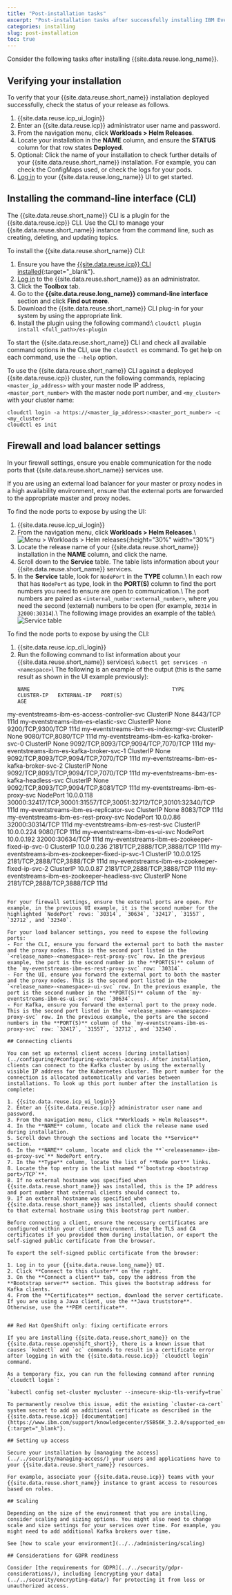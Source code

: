 ```yaml
---
title: "Post-installation tasks"
excerpt: "Post-installation tasks after successfully installing IBM Event Streams."
categories: installing
slug: post-installation
toc: true
---
```


Consider the following tasks after installing {{site.data.reuse.long_name}}.

## Verifying your installation

To verify that your {{site.data.reuse.short_name}} installation deployed successfully, check the status of your release as follows.

1. {{site.data.reuse.icp_ui_login}}
2. Enter an {{site.data.reuse.icp}} administrator user name and password.
3. From the navigation menu, click **Workloads > Helm Releases**.
4. Locate your installation in the **NAME** column, and ensure the **STATUS** column for that row states **Deployed**.
5. Optional: Click the name of your installation to check further details of your {{site.data.reuse.short_name}} installation. For example, you can check the ConfigMaps used, or check the logs for your pods.
6. [Log in](../../getting-started/logging-in) to your {{site.data.reuse.long_name}} UI to get started.

## Installing the command-line interface (CLI)

The {{site.data.reuse.short_name}} CLI is a plugin for the {{site.data.reuse.icp}} CLI. Use the CLI to manage your {{site.data.reuse.short_name}} instance from the command line, such as creating, deleting, and updating topics.

To install the {{site.data.reuse.short_name}} CLI:
1. Ensure you have the [{{site.data.reuse.icp}} CLI installed](https://www.ibm.com/support/knowledgecenter/SSBS6K_3.2.0/manage_cluster/install_cli.html){:target="_blank"}.
2. [Log in](../../getting-started/logging-in/) to the {{site.data.reuse.short_name}} as an administrator.
3. Click the **Toolbox** tab.
4. Go to the **{{site.data.reuse.long_name}} command-line interface** section and click **Find out more**.
5. Download the {{site.data.reuse.short_name}} CLI plug-in for your system by using the appropriate link.
6. Install the plugin using the following command:\\
   `cloudctl plugin install <full_path>/es-plugin`

To start the {{site.data.reuse.short_name}} CLI and check all available command options in the CLI, use the `cloudctl es` command. To get help on each command, use the `--help` option.

To use the {{site.data.reuse.short_name}} CLI against a deployed {{site.data.reuse.icp}} cluster, run the following commands, replacing `<master_ip_address>` with your master node IP address, `<master_port_number>` with the master node port number, and `<my_cluster>` with your cluster name:
```
cloudctl login -a https://<master_ip_address>:<master_port_number> -c <my_cluster>
cloudctl es init
```

## Firewall and load balancer settings

In your firewall settings, ensure you enable communication for the node ports that {{site.data.reuse.short_name}} services use.

If you are using an external load balancer for your master or proxy nodes in a high availability environment, ensure that the external ports are forwarded to the appropriate master and proxy nodes.

To find the node ports to expose by using the UI:

1. {{site.data.reuse.icp_ui_login}}
2. From the navigation menu, click **Workloads > Helm Releases**.\\
   ![Menu > Workloads > Helm releases](../../../images/icp_menu_helmreleases.png "Screen capture showing how to select Workloads > Helm releases from navigation menu"){:height="30%" width="30%"}
3. Locate the release name of your {{site.data.reuse.short_name}} installation in the **NAME** column, and click the name.
4. Scroll down to the **Service** table. The table lists information about your {{site.data.reuse.short_name}} services.
5. In the **Service** table, look for `NodePort` in the **TYPE** column.\\
   In each row that has `NodePort` as type, look in the **PORT(S)** column to find the port numbers you need to ensure are open to communication.\\
   The port numbers are paired as `<internal_number:external_number>`, where you need the second (external) numbers to be open (for example, `30314` in `32000:30314`).\\
   The following image provides an example of the table:\\
   ![Service table](../../../images/service_nodeports.png "Screen capture showing service table with the NodePort types highlighted.")

To find the node ports to expose by using the CLI:

1. {{site.data.reuse.icp_cli_login}}
2. Run the following command to list information about your {{site.data.reuse.short_name}} services:\\
   `kubectl get services -n <namespace>`\\
   The following is an example of the output (this is the same result as shown in the UI example previously):
   ```
   NAME                                              TYPE        CLUSTER-IP   EXTERNAL-IP   PORT(S)                                                           AGE
my-eventstreams-ibm-es-access-controller-svc      ClusterIP   None         <none>        8443/TCP                                                          111d
my-eventstreams-ibm-es-elastic-svc                ClusterIP   None         <none>        9200/TCP,9300/TCP                                                 111d
my-eventstreams-ibm-es-indexmgr-svc               ClusterIP   None         <none>        9080/TCP,8080/TCP                                                 111d
my-eventstreams-ibm-es-kafka-broker-svc-0         ClusterIP   None         <none>        9092/TCP,8093/TCP,9094/TCP,7070/TCP                               111d
my-eventstreams-ibm-es-kafka-broker-svc-1         ClusterIP   None         <none>        9092/TCP,8093/TCP,9094/TCP,7070/TCP                               111d
my-eventstreams-ibm-es-kafka-broker-svc-2         ClusterIP   None         <none>        9092/TCP,8093/TCP,9094/TCP,7070/TCP                               111d
my-eventstreams-ibm-es-kafka-headless-svc         ClusterIP   None         <none>        9092/TCP,8093/TCP,9094/TCP,8081/TCP                               111d
my-eventstreams-ibm-es-proxy-svc                  NodePort    10.0.0.118   <none>        30000:32417/TCP,30001:31557/TCP,30051:32712/TCP,30101:32340/TCP   111d
my-eventstreams-ibm-es-replicator-svc             ClusterIP   None         <none>        8083/TCP                                                          111d
my-eventstreams-ibm-es-rest-proxy-svc             NodePort    10.0.0.86    <none>        32000:30314/TCP                                                   111d
my-eventstreams-ibm-es-rest-svc                   ClusterIP   10.0.0.224   <none>        9080/TCP                                                          111d
my-eventstreams-ibm-es-ui-svc                     NodePort    10.0.0.192   <none>        32000:30634/TCP                                                   111d
my-eventstreams-ibm-es-zookeeper-fixed-ip-svc-0   ClusterIP   10.0.0.236   <none>        2181/TCP,2888/TCP,3888/TCP                                        111d
my-eventstreams-ibm-es-zookeeper-fixed-ip-svc-1   ClusterIP   10.0.0.125   <none>        2181/TCP,2888/TCP,3888/TCP                                        111d
my-eventstreams-ibm-es-zookeeper-fixed-ip-svc-2   ClusterIP   10.0.0.87    <none>        2181/TCP,2888/TCP,3888/TCP                                        111d
my-eventstreams-ibm-es-zookeeper-headless-svc     ClusterIP   None         <none>        2181/TCP,2888/TCP,3888/TCP                                        111d

   ```

For your firewall settings, ensure the external ports are open. For example, in the previous UI example, it is the second number for the highlighted `NodePort` rows: `30314`, `30634`, `32417`, `31557`, `32712`, and `32340`.

For your load balancer settings, you need to expose the following ports:
- For the CLI, ensure you forward the external port to both the master and the proxy nodes. This is the second port listed in the `<release_name>-<namespace>-rest-proxy-svc` row. In the previous example, the port is the second number in the **PORT(S)** column of the `my-eventstreams-ibm-es-rest-proxy-svc` row: `30314`.
- For the UI, ensure you forward the external port to both the master and the proxy nodes. This is the second port listed in the `<release_name>-<namespace>-ui-svc` row. In the previous example, the port is the second number in the **PORT(S)** column of the `my-eventstreams-ibm-es-ui-svc` row: `30634`.
- For Kafka, ensure you forward the external port to the proxy node. This is the second port listed in the `<release_name>-<namespace>-proxy-svc` row. In the previous example, the ports are the second numbers in the **PORT(S)** column of the `my-eventstreams-ibm-es-proxy-svc` row: `32417`, `31557`, `32712`, and `32340`.

## Connecting clients

You can set up external client access [during installation](../configuring/#configuring-external-access). After installation, clients can connect to the Kafka cluster by using the externally visible IP address for the Kubernetes cluster. The port number for the connection is allocated automatically and varies between installations. To look up this port number after the installation is complete:

1. {{site.data.reuse.icp_ui_login}}
2. Enter an {{site.data.reuse.icp}} administrator user name and password.
3. From the navigation menu, click **Workloads > Helm Releases**.
4. In the **NAME** column, locate and click the release name used during installation.
5. Scroll down through the sections and locate the **Service** section.
6. In the **NAME** column, locate and click the **`<releasename>-ibm-es-proxy-svc`** NodePort entry.
7. In the **Type** column, locate the list of **Node port** links.
8. Locate the top entry in the list named **`bootstrap <bootstrap port>/TCP`**.
8. If no external hostname was specified when {{site.data.reuse.short_name}} was installed, this is the IP address and port number that external clients should connect to.
9. If an external hostname was specified when {{site.data.reuse.short_name}} was installed, clients should connect to that external hostname using this bootstrap port number.

Before connecting a client, ensure the necessary certificates are configured within your client environment. Use the TLS and CA certificates if you provided them during installation, or export the self-signed public certificate from the browser.

To export the self-signed public certificate from the browser:

1. Log in to your {{site.data.reuse.long_name}} UI.
2. Click **Connect to this cluster** on the right.
3. On the **Connect a client** tab, copy the address from the **Bootstrap server** section. This gives the bootstrap address for Kafka clients.
4. From the **Certificates** section, download the server certificate. If you are using a Java client, use the **Java truststore**. Otherwise, use the **PEM certificate**.


## Red Hat OpenShift only: fixing certificate errors

If you are installing {{site.data.reuse.short_name}} on the {{site.data.reuse.openshift_short}}, there is a known issue that causes `kubectl` and `oc` commands to result in a certificate error after logging in with the {{site.data.reuse.icp}} `cloudctl login` command.

As a temporary fix, you can run the following command after running `cloudctl login`:

`kubectl config set-cluster mycluster --insecure-skip-tls-verify=true`

To permanently resolve this issue, edit the existing `cluster-ca-cert` system secret to add an additional certificate as described in the  {{site.data.reuse.icp}} [documentation](https://www.ibm.com/support/knowledgecenter/SSBS6K_3.2.0/supported_environments/openshift/known_issues_openshift.html#cert){:target="_blank"}.

## Setting up access

Secure your installation by [managing the access](../../security/managing-access/) your users and applications have to your {{site.data.reuse.short_name}} resources.

For example, associate your {{site.data.reuse.icp}} teams with your {{site.data.reuse.short_name}} instance to grant access to resources based on roles.

## Scaling

Depending on the size of the environment that you are installing, consider scaling and sizing options. You might also need to change scale and size settings for your services over time. For example, you might need to add additional Kafka brokers over time.

See [how to scale your environment](../../administering/scaling)

## Considerations for GDPR readiness

Consider [the requirements for GDPR](../../security/gdpr-considerations/), including [encrypting your data](../../security/encrypting-data/) for protecting it from loss or unauthorized access.
